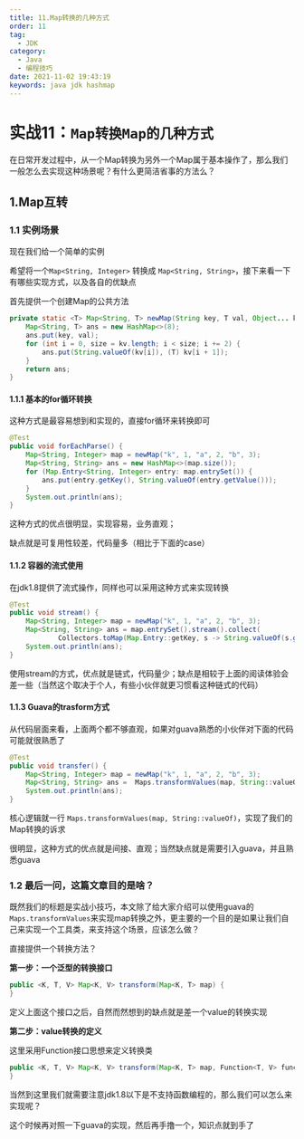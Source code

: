 ```yaml
---
title: 11.Map转换的几种方式
order: 11
tag:
  - JDK
category:
  - Java
  - 编程技巧
date: 2021-11-02 19:43:19
keywords: java jdk hashmap
---
```


# 实战11：`Map转换Map的几种方式`


在日常开发过程中，从一个Map转换为另外一个Map属于基本操作了，那么我们一般怎么去实现这种场景呢？有什么更简洁省事的方法么？

<!-- more -->

## 1.Map互转

### 1.1 实例场景

现在我们给一个简单的实例

希望将一个`Map<String, Integer>` 转换成 `Map<String, String>`，接下来看一下有哪些实现方式，以及各自的优缺点

首先提供一个创建Map的公共方法

```java
private static <T> Map<String, T> newMap(String key, T val, Object... kv) {
    Map<String, T> ans = new HashMap<>(8);
    ans.put(key, val);
    for (int i = 0, size = kv.length; i < size; i += 2) {
        ans.put(String.valueOf(kv[i]), (T) kv[i + 1]);
    }
    return ans;
}
```

#### 1.1.1 基本的for循环转换

这种方式是最容易想到和实现的，直接for循环来转换即可

```java
@Test
public void forEachParse() {
    Map<String, Integer> map = newMap("k", 1, "a", 2, "b", 3);
    Map<String, String> ans = new HashMap<>(map.size());
    for (Map.Entry<String, Integer> entry: map.entrySet()) {
        ans.put(entry.getKey(), String.valueOf(entry.getValue()));
    }
    System.out.println(ans);
}
```

这种方式的优点很明显，实现容易，业务直观；

缺点就是可复用性较差，代码量多（相比于下面的case）


#### 1.1.2 容器的流式使用

在jdk1.8提供了流式操作，同样也可以采用这种方式来实现转换

```java
@Test
public void stream() {
    Map<String, Integer> map = newMap("k", 1, "a", 2, "b", 3);
    Map<String, String> ans = map.entrySet().stream().collect(
            Collectors.toMap(Map.Entry::getKey, s -> String.valueOf(s.getValue()), (a, b) -> a));
    System.out.println(ans);
}
```

使用stream的方式，优点就是链式，代码量少；缺点是相较于上面的阅读体验会差一些（当然这个取决于个人，有些小伙伴就更习惯看这种链式的代码）

#### 1.1.3 Guava的trasform方式

从代码层面来看，上面两个都不够直观，如果对guava熟悉的小伙伴对下面的代码可能就很熟悉了

```java
@Test
public void transfer() {
    Map<String, Integer> map = newMap("k", 1, "a", 2, "b", 3);
    Map<String, String> ans =  Maps.transformValues(map, String::valueOf);
    System.out.println(ans);
}
```


核心逻辑就一行 `Maps.transformValues(map, String::valueOf)`，实现了我们的Map转换的诉求

很明显，这种方式的优点就是间接、直观；当然缺点就是需要引入guava，并且熟悉guava

### 1.2 最后一问，这篇文章目的是啥？

既然我们的标题是实战小技巧，本文除了给大家介绍可以使用guava的`Maps.transformValues`来实现map转换之外，更主要的一个目的是如果让我们自己来实现一个工具类，来支持这个场景，应该怎么做？

直接提供一个转换方法？

**第一步：一个泛型的转换接口**

```java
public <K, T, V> Map<K, V> transform(Map<K, T> map) {
}
```

定义上面这个接口之后，自然而然想到的缺点就是差一个value的转换实现

**第二步：value转换的定义**

这里采用Function接口思想来定义转换类

```java
public <K, T, V> Map<K, V> transform(Map<K, T> map, Function<T, V> func) {
}
```
当然到这里我们就需要注意jdk1.8以下是不支持函数编程的，那么我们可以怎么来实现呢？

这个时候再对照一下guava的实现，然后再手撸一个，知识点就到手了
